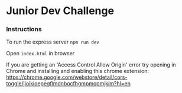 # Junior Dev Challenge

### Instructions

To run the express server `npm run dev`

Open `index.html` in browser

If you are getting an 'Access Control Allow Origin' error try opening in Chrome and installing and enabling this chrome extension:
https://chrome.google.com/webstore/detail/cors-toggle/jioikioepegflmdnbocfhgmpmopmjkim?hl=en

